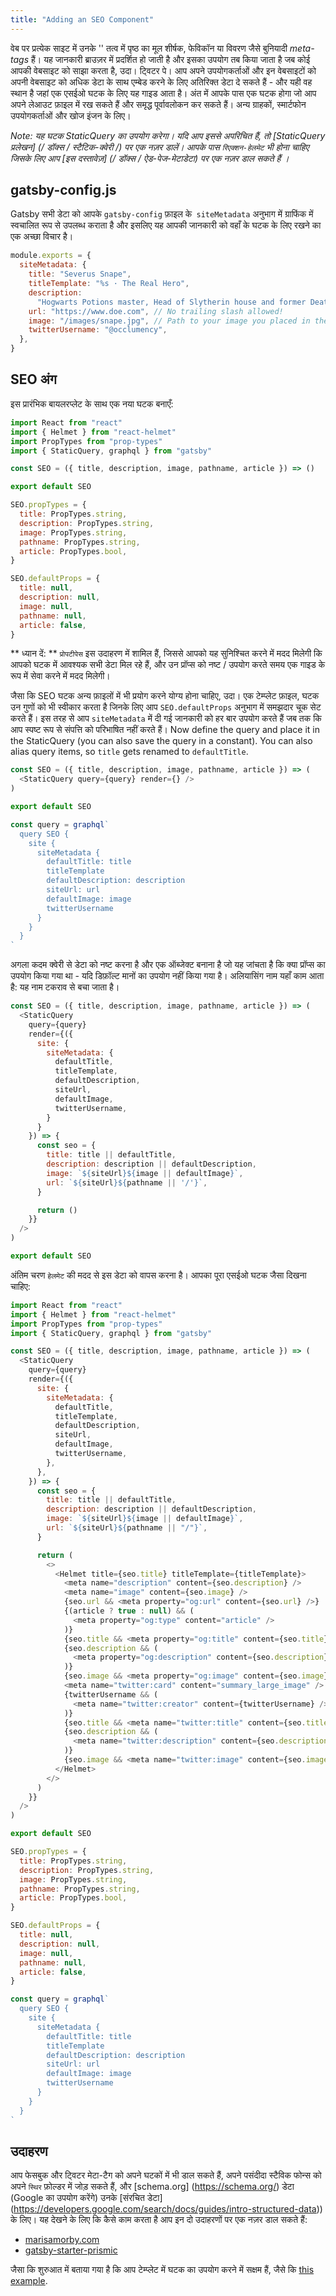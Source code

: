 ```yaml
---
title: "Adding an SEO Component"
---
```


वेब पर प्रत्येक साइट में उनके '<head>' तत्व में पृष्ठ का मूल शीर्षक, फेविकॉन या विवरण जैसे बुनियादी _meta-tags_ हैं। यह जानकारी ब्राउज़र में प्रदर्शित हो जाती है और इसका उपयोग तब किया जाता है जब कोई आपकी वेबसाइट को साझा करता है, उदा। ट्विटर पे। आप अपने उपयोगकर्ताओं और इन वेबसाइटों को अपनी वेबसाइट को अधिक डेटा के साथ एम्बेड करने के लिए अतिरिक्त डेटा दे सकते हैं - और यही वह स्थान है जहां एक एसईओ घटक के लिए यह गाइड आता है। अंत में आपके पास एक घटक होगा जो आप अपने लेआउट फ़ाइल में रख सकते हैं और समृद्ध पूर्वावलोकन कर सकते हैं। अन्य ग्राहकों, स्मार्टफोन उपयोगकर्ताओं और खोज इंजन के लिए।

_Note: यह घटक StaticQuery का उपयोग करेगा। यदि आप इससे अपरिचित हैं, तो [StaticQuery प्रलेखन] (/ डॉक्स / स्टैटिक-क्वेरी /) पर एक नज़र डालें। आपके पास `रिएक्शन-हेलमेट` भी होना चाहिए जिसके लिए आप [इस दस्तावेज़] (/ डॉक्स / ऐड-पेज-मेटाडेटा) पर एक नज़र डाल सकते हैं ।_

## gatsby-config.js

Gatsby सभी डेटा को आपके `gatsby-config` फ़ाइल के` siteMetadata` अनुभाग में ग्राफिंक में स्वचालित रूप से उपलब्ध कराता है और इसलिए यह आपकी जानकारी को वहाँ के घटक के लिए रखने का एक अच्छा विचार है।

```js:title=gatsby-config.js
module.exports = {
  siteMetadata: {
    title: "Severus Snape",
    titleTemplate: "%s · The Real Hero",
    description:
      "Hogwarts Potions master, Head of Slytherin house and former Death Eater.",
    url: "https://www.doe.com", // No trailing slash allowed!
    image: "/images/snape.jpg", // Path to your image you placed in the 'static' folder
    twitterUsername: "@occlumency",
  },
}
```

## SEO अंग

इस प्रारंभिक बायलरप्लेट के साथ एक नया घटक बनाएँ:

```jsx:title=src/components/SEO.js
import React from "react"
import { Helmet } from "react-helmet"
import PropTypes from "prop-types"
import { StaticQuery, graphql } from "gatsby"

const SEO = ({ title, description, image, pathname, article }) => ()

export default SEO

SEO.propTypes = {
  title: PropTypes.string,
  description: PropTypes.string,
  image: PropTypes.string,
  pathname: PropTypes.string,
  article: PropTypes.bool,
}

SEO.defaultProps = {
  title: null,
  description: null,
  image: null,
  pathname: null,
  article: false,
}
```

** ध्यान दें: ** `प्रोपटीपेस` इस ​​उदाहरण में शामिल हैं, जिससे आपको यह सुनिश्चित करने में मदद मिलेगी कि आपको घटक में आवश्यक सभी डेटा मिल रहे हैं, और उन प्रॉप्स को नष्ट / उपयोग करते समय एक गाइड के रूप में सेवा करने में मदद मिलेगी।

जैसा कि SEO घटक अन्य फ़ाइलों में भी प्रयोग करने योग्य होना चाहिए, उदा। एक टेम्प्लेट फ़ाइल, घटक उन गुणों को भी स्वीकार करता है जिनके लिए आप `SEO.defaultProps` अनुभाग में समझदार चूक सेट करते हैं। इस तरह से आप `siteMetadata` में दी गई जानकारी को हर बार उपयोग करते हैं जब तक कि आप स्पष्ट रूप से संपत्ति को परिभाषित नहीं करते हैं।
Now define the query and place it in the StaticQuery (you can also save the query in a constant). You can also alias query items, so `title` gets renamed to `defaultTitle`.

```jsx:title=src/components/SEO.js
const SEO = ({ title, description, image, pathname, article }) => (
  <StaticQuery query={query} render={} />
)

export default SEO

const query = graphql`
  query SEO {
    site {
      siteMetadata {
        defaultTitle: title
        titleTemplate
        defaultDescription: description
        siteUrl: url
        defaultImage: image
        twitterUsername
      }
    }
  }
`
```

अगला कदम क्वेरी से डेटा को नष्ट करना है और एक ऑब्जेक्ट बनाना है जो यह जांचता है कि क्या प्रॉप्स का उपयोग किया गया था - यदि डिफ़ॉल्ट मानों का उपयोग नहीं किया गया है। अलियासिंग नाम यहाँ काम आता है: यह नाम टकराव से बचा जाता है।

```jsx:title=src/components/SEO.js
const SEO = ({ title, description, image, pathname, article }) => (
  <StaticQuery
    query={query}
    render={({
      site: {
        siteMetadata: {
          defaultTitle,
          titleTemplate,
          defaultDescription,
          siteUrl,
          defaultImage,
          twitterUsername,
        }
      }
    }) => {
      const seo = {
        title: title || defaultTitle,
        description: description || defaultDescription,
        image: `${siteUrl}${image || defaultImage}`,
        url: `${siteUrl}${pathname || '/'}`,
      }

      return ()
    }}
  />
)

export default SEO
```

अंतिम चरण `हेलमेट` की मदद से इस डेटा को वापस करना है। आपका पूरा एसईओ घटक जैसा दिखना चाहिए:

```jsx:title=src/components/SEO.js
import React from "react"
import { Helmet } from "react-helmet"
import PropTypes from "prop-types"
import { StaticQuery, graphql } from "gatsby"

const SEO = ({ title, description, image, pathname, article }) => (
  <StaticQuery
    query={query}
    render={({
      site: {
        siteMetadata: {
          defaultTitle,
          titleTemplate,
          defaultDescription,
          siteUrl,
          defaultImage,
          twitterUsername,
        },
      },
    }) => {
      const seo = {
        title: title || defaultTitle,
        description: description || defaultDescription,
        image: `${siteUrl}${image || defaultImage}`,
        url: `${siteUrl}${pathname || "/"}`,
      }

      return (
        <>
          <Helmet title={seo.title} titleTemplate={titleTemplate}>
            <meta name="description" content={seo.description} />
            <meta name="image" content={seo.image} />
            {seo.url && <meta property="og:url" content={seo.url} />}
            {(article ? true : null) && (
              <meta property="og:type" content="article" />
            )}
            {seo.title && <meta property="og:title" content={seo.title} />}
            {seo.description && (
              <meta property="og:description" content={seo.description} />
            )}
            {seo.image && <meta property="og:image" content={seo.image} />}
            <meta name="twitter:card" content="summary_large_image" />
            {twitterUsername && (
              <meta name="twitter:creator" content={twitterUsername} />
            )}
            {seo.title && <meta name="twitter:title" content={seo.title} />}
            {seo.description && (
              <meta name="twitter:description" content={seo.description} />
            )}
            {seo.image && <meta name="twitter:image" content={seo.image} />}
          </Helmet>
        </>
      )
    }}
  />
)

export default SEO

SEO.propTypes = {
  title: PropTypes.string,
  description: PropTypes.string,
  image: PropTypes.string,
  pathname: PropTypes.string,
  article: PropTypes.bool,
}

SEO.defaultProps = {
  title: null,
  description: null,
  image: null,
  pathname: null,
  article: false,
}

const query = graphql`
  query SEO {
    site {
      siteMetadata {
        defaultTitle: title
        titleTemplate
        defaultDescription: description
        siteUrl: url
        defaultImage: image
        twitterUsername
      }
    }
  }
`
```

## उदाहरण

आप फेसबुक और ट्विटर मेटा-टैग को अपने घटकों में भी डाल सकते हैं, अपने पसंदीदा स्टैविक फोन्स को अपने `स्थिर` फ़ोल्डर में जोड़ सकते हैं, और [schema.org] (https://schema.org/) डेटा (Google का उपयोग करेंगे) उनके [संरचित डेटा] (https://developers.google.com/search/docs/guides/intro-structured-data)) के लिए। यह देखने के लिए कि कैसे काम करता है आप इन दो उदाहरणों पर एक नज़र डाल सकते हैं:

- [marisamorby.com](https://github.com/marisamorby/marisamorby.com/blob/master/packages/gatsby-theme-blog-sanity/src/components/seo.js)
- [gatsby-starter-prismic](https://github.com/LeKoArts/gatsby-starter-prismic/blob/master/src/components/SEO/SEO.jsx)

जैसा कि शुरुआत में बताया गया है कि आप टेम्प्लेट में घटक का उपयोग करने में सक्षम हैं, जैसे कि [this example](https://github.com/jlengstorf/marisamorby.com/blob/6e86f845185f9650ff95316d3475bb8ac86b15bf/src/templates/post.js#L12-L18).
